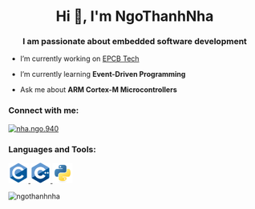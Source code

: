 <h1 align="center">Hi 👋, I'm NgoThanhNha</h1>
<h3 align="center">I am passionate about embedded software development</h3>

- I’m currently working on [EPCB Tech](https://epcb.vn/)

- I’m currently learning **Event-Driven Programming**

- Ask me about **ARM Cortex-M Microcontrollers**

<h3 align="left">Connect with me:</h3>
<p align="left">
<a href="https://fb.com/nha.ngo.940" target="blank"><img align="center" src="https://raw.githubusercontent.com/rahuldkjain/github-profile-readme-generator/master/src/images/icons/Social/facebook.svg" alt="nha.ngo.940" height="30" width="40" /></a>
</p>

<h3 align="left">Languages and Tools:</h3>
<p align="left"> <a href="https://www.cprogramming.com/" target="_blank" rel="noreferrer"> <img src="https://raw.githubusercontent.com/devicons/devicon/master/icons/c/c-original.svg" alt="c" width="40" height="40"/> </a> <a href="https://www.w3schools.com/cpp/" target="_blank" rel="noreferrer"> <img src="https://raw.githubusercontent.com/devicons/devicon/master/icons/cplusplus/cplusplus-original.svg" alt="cplusplus" width="40" height="40"/> </a> <a href="https://www.python.org" target="_blank" rel="noreferrer"> <img src="https://raw.githubusercontent.com/devicons/devicon/master/icons/python/python-original.svg" alt="python" width="40" height="40"/> </a> </p>

<p><img align="center" src="https://github-readme-stats.vercel.app/api/top-langs?username=ngothanhnha&show_icons=true&locale=en&layout=compact" alt="ngothanhnha" /></p>
